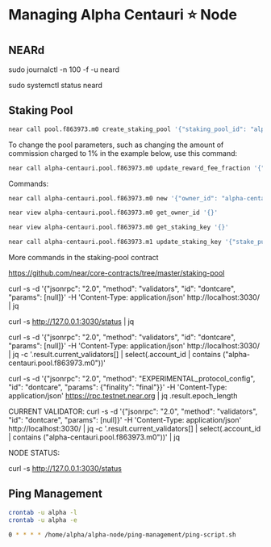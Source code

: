 # Managing Alpha Centauri ⭐️ Node

## NEARd

sudo journalctl -n 100 -f -u neard

sudo systemctl status neard

## Staking Pool

```sh
near call pool.f863973.m0 create_staking_pool '{"staking_pool_id": "alpha-centauri", "owner_id": "alpha-centauri.testnet", "stake_public_key": "ed25519:5JQJzUAPqehSkMjTp3p58cc4Dr4TgnPGqQ9poZ99rHUr", "reward_fee_fraction": {"numerator": 5, "denominator": 100}}' --accountId="alpha-centauri.testnet" --amount=30 --gas=300000000000000
```

To change the pool parameters, such as changing the amount of commission charged to 1% in the example below, use this command:

```sh
near call alpha-centauri.pool.f863973.m0 update_reward_fee_fraction '{"reward_fee_fraction": {"numerator": 1, "denominator": 100}}' --accountId alpha-centauri.testnet --gas=300000000000000
```

Commands:

```sh
near call alpha-centauri.pool.f863973.m0 new '{"owner_id": "alpha-centauri.testnet", "stake_public_key": "ed25519:5JQJzUAPqehSkMjTp3p58cc4Dr4TgnPGqQ9poZ99rHUr", "reward_fee_fraction": {"numerator": 5, "denominator": 100}}' --accountId alpha-centauri.testnet

near view alpha-centauri.pool.f863973.m0 get_owner_id '{}'

near view alpha-centauri.pool.f863973.m0 get_staking_key '{}'

near call alpha-centauri.pool.f863973.m1 update_staking_key '{"stake_public_key": "<public key>"}' --accountId <accountId>
```

More commands in the staking-pool contract

https://github.com/near/core-contracts/tree/master/staking-pool

curl -s -d '{"jsonrpc": "2.0", "method": "validators", "id": "dontcare", "params": [null]}' -H 'Content-Type: application/json' http://localhost:3030/ | jq

curl -s http://127.0.0.1:3030/status | jq

curl -s -d '{"jsonrpc": "2.0", "method": "validators", "id": "dontcare", "params": [null]}' -H 'Content-Type: application/json' http://localhost:3030/ | jq -c '.result.current_validators[] | select(.account_id | contains ("alpha-centauri.pool.f863973.m0"))'


curl -s -d '{"jsonrpc": "2.0", "method": "EXPERIMENTAL_protocol_config", "id": "dontcare", "params": {"finality": "final"}}' -H 'Content-Type: application/json' https://rpc.testnet.near.org | jq .result.epoch_length


CURRENT VALIDATOR:
curl -s -d '{"jsonrpc": "2.0", "method": "validators", "id": "dontcare", "params": [null]}' -H 'Content-Type: application/json' http://localhost:3030/ | jq -c '.result.current_validators[] | select(.account_id | contains ("alpha-centauri.pool.f863973.m0"))' | jq

NODE STATUS:

curl -s http://127.0.0.1:3030/status

## Ping Management

```sh
crontab -u alpha -l
crontab -u alpha -e

0 * * * * /home/alpha/alpha-node/ping-management/ping-script.sh
```